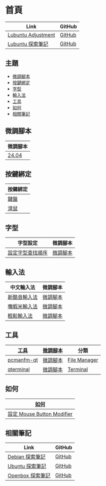 

# 首頁

| Link | GitHub |
| ---- | ------ |
| [Lubuntu Adjustment](https://samwhelp.github.io/lubuntu-adjustment/) | [GitHub](https://github.com/samwhelp/lubuntu-adjustment) |
| [Lubuntu 探索筆記](https://samwhelp.github.io/note-about-lubuntu/) | [GitHub](https://github.com/samwhelp/note-about-lubuntu) |




## 主題

* [微調腳本](#微調腳本)
* [按鍵綁定](#按鍵綁定)
* [字型](#字型)
* [輸入法](#輸入法)
* [工具](#工具)
* [如何](#如何)
* [相關筆記](#相關筆記)




## 微調腳本

| 微調腳本 |
| -------- |
| [24.04](https://github.com/samwhelp/lubuntu-adjustment/tree/main/prototype/main/lxqt-config/Main) |




## 按鍵綁定

| 按鍵綁定 |
| -------- |
| [鍵盤](https://samwhelp.github.io/note-about-lubuntu/read/config/keybind.html) |
| [滑鼠](https://samwhelp.github.io/note-about-lubuntu/read/config/mousebind.html) |




## 字型

| 字型設定 | 微調腳本 |
| -------- | -------- |
| [設定字型查找順序](https://samwhelp.github.io/note-about-lubuntu/read/subject/font/config/font-match-order.html) | [微調腳本](https://github.com/samwhelp/lubuntu-adjustment/tree/main/prototype/main/font-config/font-match-order) |




## 輸入法

| 中文輸入法 | 微調腳本 |
| ---------- | -------- |
| [新酷音輸入法](https://samwhelp.github.io/note-about-lubuntu/read/subject/input-method/fcitx5/module/fcitx5-chewing.html) | [微調腳本](https://github.com/samwhelp/lubuntu-adjustment/tree/main/prototype/main/im-config/fcitx5/fcitx5-chewing) |
| [嘸蝦米輸入法](https://samwhelp.github.io/note-about-lubuntu/read/subject/input-method/fcitx5/table/fcitx5-table-boshiamy.html) | [微調腳本](https://github.com/samwhelp/lubuntu-adjustment/tree/main/prototype/main/im-config/fcitx5/fcitx5-table-boshiamy) |
| [輕鬆輸入法](https://samwhelp.github.io/note-about-lubuntu/read/subject/input-method/fcitx5/table/fcitx5-table-easy-large.html) | [微調腳本](https://github.com/samwhelp/lubuntu-adjustment/tree/main/prototype/main/im-config/fcitx5/fcitx5-table-easy-large) |




## 工具

| [工具](https://samwhelp.github.io/note-about-lubuntu/read/subject/tool.html) | [微調腳本](https://github.com/samwhelp/lubuntu-adjustment/tree/main/prototype/main/tool-config) | 分類 |
| --- | --- | --- |
| [pcmanfm-qt](https://samwhelp.github.io/note-about-lubuntu/read/subject/tool/file-manager/pcmanfm-qt.html) | [微調腳本](https://github.com/samwhelp/lubuntu-adjustment/tree/main/prototype/main/tool-config/part/pcmanfm-qt) | [File Manager](https://samwhelp.github.io/note-about-lubuntu/read/subject/tool/file-manager.html) |
| [qterminal](https://samwhelp.github.io/note-about-lubuntu/read/subject/tool/terminal/qterminal.html) | [微調腳本](https://github.com/samwhelp/lubuntu-adjustment/tree/main/prototype/main/tool-config/part/qterminal) | [Terminal](https://samwhelp.github.io/note-about-lubuntu/read/subject/tool/terminal.html) |




## 如何

| [如何](https://samwhelp.github.io/note-about-lubuntu/read/howto.html) |
| ------- |
| [設定 Mouse Button Modifier](https://samwhelp.github.io/note-about-lubuntu/read/howto/config-mouse-button-modifier.html) |




## 相關筆記

| Link | GitHub |
| ---- | ------ |
| [Debian 探索筆記](https://samwhelp.github.io/note-about-debian/) | [GitHub](https://github.com/samwhelp/note-about-debian) |
| [Ubuntu 探索筆記](https://samwhelp.github.io/note-about-ubuntu/) | [GitHub](https://github.com/samwhelp/note-about-ubuntu) |
| [Openbox 探索筆記](https://samwhelp.github.io/note-about-openbox/) | [GitHub](https://github.com/samwhelp/note-about-openbox) |
